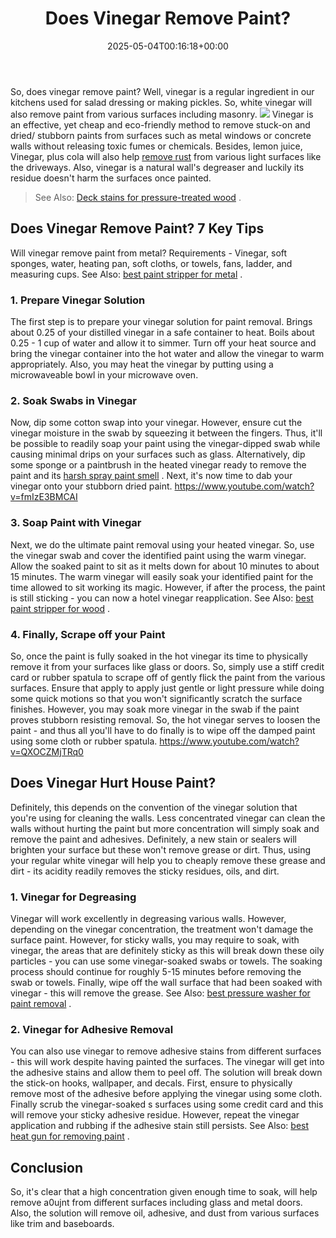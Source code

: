 ﻿---
layout: post
title: Does Vinegar Remove Paint?
date: '2025-05-04T00:16:18+00:00'
categories:
- DIY Paintings
tags: []
slug: /does-vinegar-remove-paint/
lastmod: 2025-05-07T12:21:26+03:00
---

So, does vinegar remove paint? Well, vinegar is a regular ingredient in our kitchens used for salad dressing or making pickles. So, white vinegar will also remove paint from various surfaces including masonry.
![](/assets/img/12/Pest-Control.jpg)
Vinegar is an effective, yet cheap and eco-friendly method to remove stuck-on and dried/ stubborn paints from surfaces such as metal windows or concrete walls without releasing toxic fumes or chemicals.
Besides, lemon juice, Vinegar, plus cola will also help
[remove rust](https://pestpolicy.com/best-rust-remover-for-driveways/)
from various light surfaces like the driveways. Also, vinegar is a natural wall's degreaser and luckily its residue doesn't harm the surfaces once painted.
> See Also:
> [Deck stains for pressure-treated wood](https://pestpolicy.com/best-deck-stain-for-pressure-treated-wood/)
> .
## Does Vinegar Remove Paint? 7 Key Tips
Will vinegar remove paint from metal?
Requirements - Vinegar, soft sponges, water, heating pan, soft cloths, or towels, fans, ladder, and measuring cups. See Also:
[best paint stripper for metal](https://pestpolicy.com/best-paint-stripper-for-metal/)
.
### 1. Prepare Vinegar Solution
The first step is to prepare your vinegar solution for paint removal. Brings about 0.25 of your distilled vinegar in a safe container to heat. Boils about 0.25 - 1 cup of water and allow it to simmer.
Turn off your heat source and bring the vinegar container into the hot water and allow the vinegar to warm appropriately. Also, you may heat the vinegar by putting using a microwaveable bowl in your microwave oven.
### 2. Soak Swabs in Vinegar
Now, dip some cotton swap into your vinegar. However, ensure cut the vinegar moisture in the swab by squeezing it between the fingers.
Thus, it'll be possible to readily soap your paint using the vinegar-dipped swab while causing minimal drips on your surfaces such as glass.
Alternatively, dip some sponge or a paintbrush in the heated vinegar ready to remove the paint and its
[harsh spray paint smell](https://pestpolicy.com/how-to-get-rid-of-spray-paint-smell/)
. Next, it's now time to dab your vinegar onto your stubborn dried paint.
https://www.youtube.com/watch?v=fmIzE3BMCAI
### 3. Soap Paint with Vinegar
Next, we do the ultimate paint removal using your heated vinegar. So, use the vinegar swab and cover the identified paint using the warm vinegar. Allow the soaked paint to sit as it melts down for about 10 minutes to about 15 minutes.
The warm vinegar will easily soak your identified paint for the time allowed to sit working its magic. However, if after the process, the paint is still sticking - you can now a hotel vinegar reapplication. See Also:
[best paint stripper for wood](https://pestpolicy.com/best-paint-stripper-for-wood/)
.
### 4. Finally, Scrape off your Paint
So, once the paint is fully soaked in the hot vinegar its time to physically remove it from your surfaces like glass or doors. So, simply use a stiff credit card or rubber spatula to scrape off of gently flick the paint from the various surfaces.
Ensure that apply to apply just gentle or light pressure while doing some quick motions so that you won't significantly scratch the surface finishes. However, you may soak more vinegar in the swab if the paint proves stubborn resisting removal.
So, the hot vinegar serves to loosen the paint - and thus all you'll have to do finally is to wipe off the damped paint using some cloth or rubber spatula.
https://www.youtube.com/watch?v=QXOCZMjTRq0
## Does Vinegar Hurt House Paint?
Definitely, this depends on the convention of the vinegar solution that you're using for cleaning the walls. Less concentrated vinegar can clean the walls without hurting the paint but more concentration will simply soak and remove the paint and adhesives.
Definitely, a new stain or sealers will brighten your surface but these won't remove grease or dirt. Thus, using your regular white vinegar will help you to cheaply remove these grease and dirt - its acidity readily removes the sticky residues, oils, and dirt.
### 1. Vinegar for Degreasing
Vinegar will work excellently in degreasing various walls. However, depending on the vinegar concentration, the treatment won't damage the surface paint.
However, for sticky walls, you may require to soak, with vinegar, the areas that are definitely sticky as this will break down these oily particles - you can use some vinegar-soaked swabs or towels.
The soaking process should continue for roughly 5-15 minutes before removing the swab or towels. Finally, wipe off the wall surface that had been soaked with vinegar - this will remove the grease. See Also:
[best pressure washer for paint removal](https://pestpolicy.com/best-pressure-washer-for-paint-removal/)
.
### 2. Vinegar for Adhesive Removal
You can also use vinegar to remove adhesive stains from different surfaces - this will work despite having painted the surfaces. The vinegar will get into the adhesive stains and allow them to peel off.
The solution will break down the stick-on hooks, wallpaper, and decals. First, ensure to physically remove most of the adhesive before applying the vinegar using some cloth.
Finally scrub the vinegar-soaked s surfaces using some credit card and this will remove your sticky adhesive residue. However, repeat the vinegar application and rubbing if the adhesive stain still persists. See Also:
[best heat gun for removing paint](https://pestpolicy.com/best-heat-gun-for-removing-paint/)
.
## Conclusion
So, it's clear that a high concentration given enough time to soak, will help remove a0ujnt from different surfaces including glass and metal doors. Also, the solution will remove oil, adhesive, and dust from various surfaces like trim and baseboards.